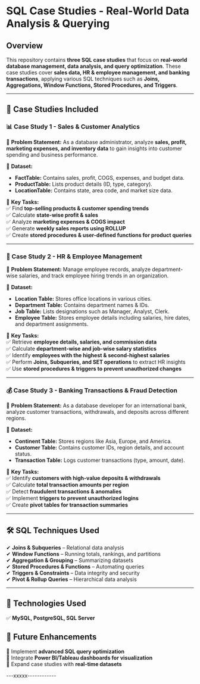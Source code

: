 # SQL Case Studies - Real-World Data Analysis & Querying  

## **Overview**  
This repository contains **three SQL case studies** that focus on **real-world database management, data analysis, and query optimization**. These case studies cover **sales data, HR & employee management, and banking transactions**, applying various SQL techniques such as **Joins, Aggregations, Window Functions, Stored Procedures, and Triggers**.  

---

## **📂 Case Studies Included**  

### **📊 Case Study 1 - Sales & Customer Analytics**  
📍 **Problem Statement:** As a database administrator, analyze **sales, profit, marketing expenses, and inventory data** to gain insights into customer spending and business performance.  

🔹 **Dataset:**  
- **FactTable:** Contains sales, profit, COGS, expenses, and budget data.  
- **ProductTable:** Lists product details (ID, type, category).  
- **LocationTable:** Contains state, area code, and market size data.  

📌 **Key Tasks:**  
✅ Find **top-selling products & customer spending trends**  
✅ Calculate **state-wise profit & sales**  
✅ Analyze **marketing expenses & COGS impact**  
✅ Generate **weekly sales reports using ROLLUP**  
✅ Create **stored procedures & user-defined functions for product queries**  

---

### **🏦 Case Study 2 - HR & Employee Management**  
📍 **Problem Statement:** Manage employee records, analyze department-wise salaries, and track employee hiring trends in an organization.  

🔹 **Dataset:**  
- **Location Table:** Stores office locations in various cities.  
- **Department Table:** Contains department names & IDs.  
- **Job Table:** Lists designations such as Manager, Analyst, Clerk.  
- **Employee Table:** Stores employee details including salaries, hire dates, and department assignments.  

📌 **Key Tasks:**  
✅ Retrieve **employee details, salaries, and commission data**  
✅ Calculate **department-wise and job-wise salary statistics**  
✅ Identify **employees with the highest & second-highest salaries**  
✅ Perform **Joins, Subqueries, and SET operations** to extract HR insights  
✅ Use **stored procedures & triggers to prevent unauthorized changes**  

---

### **💰 Case Study 3 - Banking Transactions & Fraud Detection**  
📍 **Problem Statement:** As a database developer for an international bank, analyze customer transactions, withdrawals, and deposits across different regions.  

🔹 **Dataset:**  
- **Continent Table:** Stores regions like Asia, Europe, and America.  
- **Customer Table:** Contains customer IDs, region details, and account status.  
- **Transaction Table:** Logs customer transactions (type, amount, date).  

📌 **Key Tasks:**  
✅ Identify **customers with high-value deposits & withdrawals**  
✅ Calculate **total transaction amounts per region**  
✅ Detect **fraudulent transactions & anomalies**  
✅ Implement **triggers to prevent unauthorized logins**  
✅ Create **pivot tables for transaction summaries**  

---

## **🛠 SQL Techniques Used**  
✔ **Joins & Subqueries** – Relational data analysis  
✔ **Window Functions** – Running totals, rankings, and partitions  
✔ **Aggregation & Grouping** – Summarizing datasets  
✔ **Stored Procedures & Functions** – Automating queries  
✔ **Triggers & Constraints** – Data integrity and security  
✔ **Pivot & Rollup Queries** – Hierarchical data analysis  

---

## **🚀 Technologies Used**  
✅ **MySQL, PostgreSQL, SQL Server**  

## **📌 Future Enhancements**  
🔹 Implement **advanced SQL query optimization**  
🔹 Integrate **Power BI/Tableau dashboards for visualization**  
🔹 Expand case studies with **real-time datasets**  

---xxxxx------------

 
